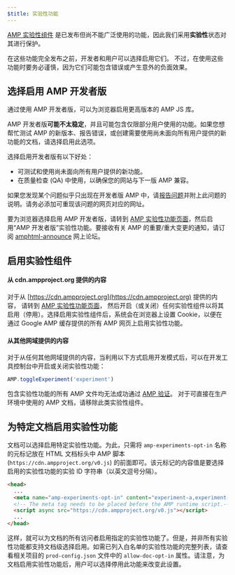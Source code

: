 ```yaml
---
$title: 实验性功能
---
```


[AMP 实验性组件](https://github.com/ampproject/amphtml/tree/master/tools/experiments)
是已发布但尚不能广泛使用的功能，因此我们采用**实验性**状态对其进行保护。

在这些功能完全发布之前，开发者和用户可以选择启用它们。
不过，在使用这些功能时要务必谨慎，因为它们可能包含错误或产生意外的负面效果。

## 选择启用 AMP 开发者版

通过使用 AMP 开发者版，可以为浏览器启用更高版本的 AMP JS 库。

AMP 开发者版**可能不太稳定**，并且可能包含仅限部分用户使用的功能。如果您想帮忙测试 AMP 的新版本、报告错误，或创建需要使用尚未面向所有用户提供的新功能的文档，请选择启用此选项。

选择启用开发者版有以下好处：

- 可测试和使用尚未面向所有用户提供的新功能。
- 在质量检查 (QA) 中使用，以确保您的网站与下一版 AMP 兼容。

如果您发现某个问题似乎只出现在开发者版 AMP 中，请[报告问题](https://github.com/ampproject/amphtml/issues/new)并附上此问题的说明。请务必添加可重现该问题的网页对应的网址。

要为浏览器选择启用 AMP 开发者版，请转到 [AMP 实验性功能页面](https://cdn.ampproject.org/experiments.html)，然后启用“AMP 开发者版”实验性功能。要接收有关 AMP 的重要/重大变更的通知，请订阅 [amphtml-announce](https://groups.google.com/forum/#!forum/amphtml-announce) 网上论坛。

## 启用实验性组件

#### 从 cdn.ampproject.org 提供的内容

对于从 [https://cdn.ampproject.org](https://cdn.ampproject.org) 提供的内容，
请转到 [AMP 实验性功能页面](https://cdn.ampproject.org/experiments.html)，
然后开启（或关闭）任何实验性组件以将其启用（停用）。选择启用实验性组件后，系统会在浏览器上设置 Cookie，以便在通过 Google AMP 缓存提供的所有 AMP 网页上启用实验性功能。

#### 从其他网域提供的内容

对于从任何其他网域提供的内容，当利用以下方式启用开发模式后，可以在开发工具控制台中开启或关闭实验性功能：

```js
AMP.toggleExperiment('experiment')
```

包含实验性功能的所有 AMP 文件均无法成功通过
[AMP 验证](/zh_cn/docs/fundamentals/validate.html)。
对于可直接在生产环境中使用的 AMP 文档，请移除此类实验性组件。

## 为特定文档启用实验性功能

文档可以选择启用特定实验性功能。为此，只需将 `amp-experiments-opt-in` 名称的元标记放在 HTML 文档标头中 AMP 脚本 (`https://cdn.ampproject.org/v0.js`) 的前面即可。该元标记的内容值是要选择启用的实验性功能的实验 ID 字符串（以英文逗号分隔）。

```html
<head>
  ...
  <meta name="amp-experiments-opt-in" content="experiment-a,experiment-b">
  <!-- The meta tag needs to be placed before the AMP runtime script.-->
  <script async src="https://cdn.ampproject.org/v0.js"></script>
  ...
</head>
```

这样，就可以为文档的所有访问者启用指定的实验性功能了。但是，并非所有实验性功能都支持文档级选择启用。如需已列入白名单的实验性功能的完整列表，请查看相关项目的 `prod-config.json` 文件中的 `allow-doc-opt-in` 属性。请注意，为文档启用实验性功能后，用户可以选择停用此功能来改变此设置。
 
